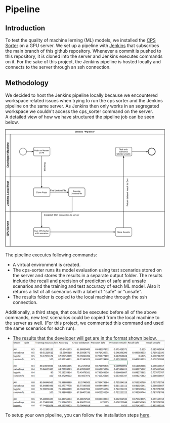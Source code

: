 # Pipeline
## Introduction
To test the quality of machine lerning (ML) models, we installed the [CPS Sorter](https://github.com/billbos/CPS-SORTER) on a GPU server.
We set up a pipeline with [Jenkins](https://www.jenkins.io/) that subscribes the main branch of this github repository. Whenever a commit is pushed to this repository, it is cloned into the server and Jenkins executes commands on it.
For the sake of this project, the Jenkins pipeline is hosted locally and connects to the server through an ssh connection.

## Methodology
We decided to host the Jenkins pipeline locally because we encountered workspace related issues when trying to run the cps sorter and the Jenkins pipeline on the same server.
As Jenkins then only works in an segregated workspace we couldn't access the cps_sorter command on the server. <br>
A detailed view of how we have structured the pipeline job can be seen below.

![](https://github.com/janousy/CPS-DevOps/blob/main/pipeline/resources/JenkinsArchitecture.png)

The pipeline executes following commands:

- A virtual environment is created.
- The cps-sorter runs its model evaluation using test scenarios stored on the server and stores the results in a separate output folder. The results include the recall and precision of prediciton of safe and unsafe scenarios and the training and test accuracy of each ML model. Also it returns a list of all scenarios with a label of "safe" or "unsafe".
- The results folder is copied to the local machine through the ssh connection.


Additionally, a third stage, that could be executed before all of the above commands, new test scenarios could be copied from the local machine to the server as well. (For this project, we commented this command and used the same scenarios for each run).


- The results that the developer will get are in the format shown below.
 ![](https://github.com/janousy/CPS-DevOps/blob/main/pipeline/resources/modelEval.PNG)

To setup your own pipeline, you can follow the installation steps [here](https://github.com/janousy/CPS-DevOps/blob/main/pipeline/installation.md).
